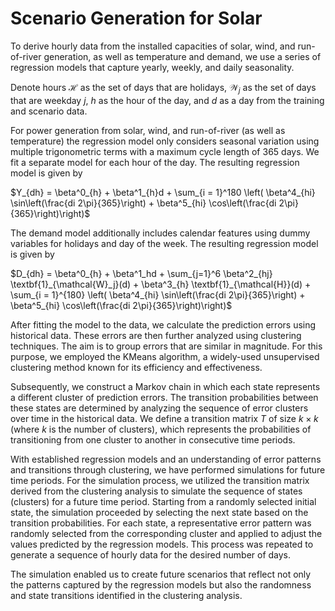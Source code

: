 # Scenario Generation for Solar

To derive hourly data from the installed capacities of solar, wind, and run-of-river generation, as well as temperature and demand, we use a series of regression models that capture yearly, weekly, and daily seasonality.

Denote hours $\mathcal{H}$ as the set of days that are holidays, $\mathcal{W}_j$ as the set of days that are weekday $j$, $h$ as the hour of the day, and $d$ as a day from the training and scenario data. 

For power generation from solar, wind, and run-of-river (as well as temperature) the regression model only considers seasonal variation using multiple trigonometric terms with a maximum cycle length of 365 days. We fit a separate model for each hour of the day. The resulting regression model is given by

$Y_{dh} = \beta^0_{h} + \beta^1_{h}d + \sum_{i = 1}^180  \left( \beta^4_{hi} \sin\left(\frac{di 2\pi}{365}\right) + \beta^5_{hi} \cos\left(\frac{di 2\pi}{365}\right)\right)$

The demand model additionally includes calendar features using dummy variables for holidays and day of the week. The resulting regression model is given by

$D_{dh} = \beta^0_{h} + \beta^1_hd + \sum_{j=1}^6 \beta^2_{hj} \textbf{1}_{\mathcal{W}_j}(d)   + \beta^3_{h} \textbf{1}_{\mathcal{H}}(d) + \sum_{i = 1}^{180}  \left( \beta^4_{hi} \sin\left(\frac{di 2\pi}{365}\right) + \beta^5_{hi} \cos\left(\frac{di 2\pi}{365}\right)\right)$

After fitting the model to the data, we calculate the prediction errors using historical data. These errors are then further analyzed using clustering techniques. The aim is to group errors that are similar in magnitude. For this purpose, we employed the KMeans algorithm, a widely-used unsupervised clustering method known for its efficiency and effectiveness.

Subsequently, we construct a Markov chain in which each state represents a different cluster of prediction errors. The transition probabilities between these states are determined by analyzing the sequence of error clusters over time in the historical data. We define a transition matrix $T$ of size $k \times k$ (where $k$ is the number of clusters), which represents the probabilities of transitioning from one cluster to another in consecutive time periods.

With established regression models and an understanding of error patterns and transitions through clustering, we have performed simulations for future time periods. For the simulation process, we utilized the transition matrix derived from the clustering analysis to simulate the sequence of states (clusters) for a future time period. Starting from a randomly selected initial state, the simulation proceeded by selecting the next state based on the transition probabilities. For each state, a representative error pattern was randomly selected from the corresponding cluster and applied to adjust the values predicted by the regression models. This process was repeated to generate a sequence of hourly data for the desired number of days.

The simulation enabled us to create future scenarios that reflect not only the patterns captured by the regression models but also the randomness and state transitions identified in the clustering analysis.
